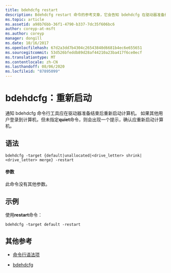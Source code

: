 ```yaml
---
title: bdehdcfg restart
description: Bdehdcfg restart 命令的参考文章，它会告知 bdehdcfg 在驱动器准备结束后应重新启动计算机。
ms.topic: article
ms.assetid: a98b76bb-36f1-4790-b337-7dc35f606bc6
author: coreyp-at-msft
ms.author: coreyp
manager: dongill
ms.date: 10/16/2017
ms.openlocfilehash: 67d2a3dd7b4304c26543840d6681b4ec6e655651
ms.sourcegitcommit: 53d526bfeddb89d28af44210a23ba417f6ce0ecf
ms.translationtype: MT
ms.contentlocale: zh-CN
ms.lasthandoff: 08/06/2020
ms.locfileid: "87895099"
---
```

# <a name="bdehdcfg-restart"></a>bdehdcfg：重新启动

通知 bdehdcfg 命令行工具应在驱动器准备结束后重新启动计算机。 如果其他用户登录到计算机，但未指定**quiet**命令，则会出现一个提示，确认应重新启动计算机。

## <a name="syntax"></a>语法

```
bdehdcfg -target {default|unallocated|<drive_letter> shrink|<drive_letter> merge} -restart
```

#### <a name="parameters"></a>参数

此命令没有其他参数。

## <a name="examples"></a>示例

使用**restart**命令：

```
bdehdcfg -target default -restart
```

## <a name="additional-references"></a>其他参考

- [命令行语法项](command-line-syntax-key.md)

- [bdehdcfg](bdehdcfg.md)
